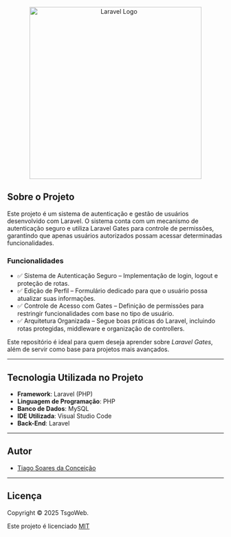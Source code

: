 <p align="center">
  <a href="https://laravel.com" target="_blank">
    <img src="https://raw.githubusercontent.com/laravel/art/master/logo-lockup/5%20SVG/2%20CMYK/1%20Full%20Color/laravel-logolockup-cmyk-red.svg" width="400" alt="Laravel Logo">
  </a>
</p>


## Sobre o Projeto
Este projeto é um sistema de autenticação e gestão de usuários desenvolvido com Laravel. O sistema conta com um mecanismo de autenticação seguro e utiliza Laravel Gates para controle de permissões, garantindo que apenas usuários autorizados possam acessar determinadas funcionalidades. 


### Funcionalidades

- ✅ Sistema de Autenticação Seguro – Implementação de login, logout e proteção de rotas.
- ✅ Edição de Perfil – Formulário dedicado para que o usuário possa atualizar suas informações.
- ✅ Controle de Acesso com Gates – Definição de permissões para restringir funcionalidades com   base no tipo de usuário.
- ✅ Arquitetura Organizada – Segue boas práticas do Laravel, incluindo rotas protegidas, middleware e organização de controllers.  

Este repositório é ideal para quem deseja aprender sobre *Laravel Gates*, além de servir como base para projetos mais avançados.  

---

## Tecnologia Utilizada no Projeto

- **Framework**: Laravel (PHP)  
- **Linguagem de Programação**: PHP  
- **Banco de Dados**: MySQL  
- **IDE Utilizada**: Visual Studio Code  
- **Back-End**: Laravel

---

## Autor

- [Tiago Soares da Conceição](https://www.linkedin.com/in/tsgo27/)


---

## Licença
Copyright © 2025 TsgoWeb.

Este projeto é licenciado [MIT](https://choosealicense.com/licenses/mit/)
